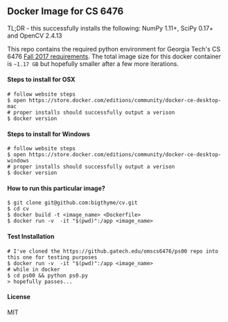 ## Docker Image for CS 6476

TL;DR - this successfully installs the following:
NumPy 1.11+, SciPy 0.17+ and OpenCV 2.4.13

This repo contains the required python environment for Georgia Tech's CS 6476 [Fall 2017 requirements](https://github.gatech.edu/omscs6476/ps00). The total image size
for this docker container is `~1.17 GB` but hopefully smaller after a few more iterations.

#### Steps to install for OSX
```
# follow website steps
$ open https://store.docker.com/editions/community/docker-ce-desktop-mac
# proper installs should successfully output a verison
$ docker version
```

#### Steps to install for Windows
```
# follow website steps
$ open https://store.docker.com/editions/community/docker-ce-desktop-windows
# proper installs should successfully output a verison
$ docker version
```

#### How to run this particular image?
```
$ git clone git@github.com:bigthyme/cv.git
$ cd cv
$ docker build -t <image_name> <Dockerfile>
$ docker run -v  -it "$(pwd)":/app <image_name>
```
#### Test Installation
```
# I've cloned the https://github.gatech.edu/omscs6476/ps00 repo into this one for testing purposes
$ docker run -v  -it "$(pwd)":/app <image_name>
# while in docker
$ cd ps00 && python ps0.py
> hopefully passes...
```
#### License
MIT
